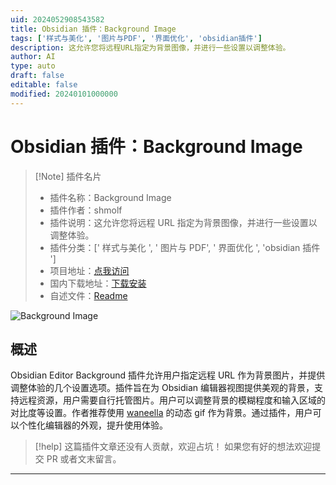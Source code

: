```yaml
---
uid: 2024052908543582
title: Obsidian 插件：Background Image
tags: ['样式与美化', '图片与PDF', '界面优化', 'obsidian插件']
description: 这允许您将远程URL指定为背景图像，并进行一些设置以调整体验。
author: AI
type: auto
draft: false
editable: false
modified: 20240101000000
---
```


# Obsidian 插件：Background Image

> [!Note] 插件名片
> - 插件名称：Background Image
> - 插件作者：shmolf
> - 插件说明：这允许您将远程 URL 指定为背景图像，并进行一些设置以调整体验。
> - 插件分类：[' 样式与美化 ', ' 图片与 PDF', ' 界面优化 ', 'obsidian 插件 ']
> - 项目地址：[点我访问](https://github.com/shmolf/obsidian-editor-background)
> - 国内下载地址：[下载安装](https://pkmer.cn/products/plugin/pluginMarket/?background-image)
> - 自述文件：[Readme](https://ghproxy.net/https://raw.githubusercontent.com/shmolf/obsidian-editor-background/main/README.md)

![Background Image](https://cdn.pkmer.cn/covers/background-image.jpeg!pkmer)

## 概述

Obsidian Editor Background 插件允许用户指定远程 URL 作为背景图片，并提供调整体验的几个设置选项。插件旨在为 Obsidian 编辑器视图提供美观的背景，支持远程资源，用户需要自行托管图片。用户可以调整背景的模糊程度和输入区域的对比度等设置。作者推荐使用 [waneella](https://waneella.com/) 的动态 gif 作为背景。通过插件，用户可以个性化编辑器的外观，提升使用体验。

> [!help]
> 这篇插件文章还没有人贡献，欢迎占坑！
> 如果您有好的想法欢迎提交 PR 或者文末留言。

---



